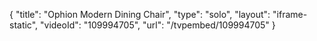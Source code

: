 {
    "title": "Ophion Modern Dining Chair",
    "type": "solo",
    "layout": "iframe-static",
    "videoId": "109994705",
    "url": "\/tvpembed\/109994705"
}